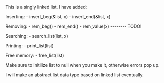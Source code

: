 This is a singly linked list. I have added:

Inserting:
	- insert_beg(&list, x)
	- insert_end(&list, x)
	
Removing:
	- rem_beg()
	- rem_end()
	- rem_value(x) -------- TODO!

Searching:
	- search_list(list, x)

Printing:
	- print_list(list)

Free memory:
	- free_list(list)

Make sure to initilize list to null when you make it, otherwise errors pop up.

I will make an abstract list data type based on linked list eventually.

